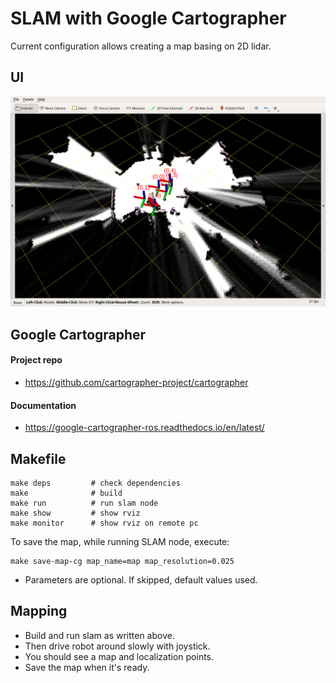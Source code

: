 # SLAM with Google Cartographer

Current configuration allows creating a map basing on 2D lidar.

## UI
![](docs/slam_cg.png)

## Google Cartographer
#### Project repo
* https://github.com/cartographer-project/cartographer

#### Documentation
* https://google-cartographer-ros.readthedocs.io/en/latest/

## Makefile
```
make deps         # check dependencies
make              # build
make run          # run slam node
make show         # show rviz
make monitor      # show rviz on remote pc
```

To save the map, while running SLAM node, execute:
```
make save-map-cg map_name=map map_resolution=0.025
```

* Parameters are optional. If skipped, default values used.

## Mapping
* Build and run slam as written above.
* Then drive robot around slowly with joystick.
* You should see a map and localization points.
* Save the map when it's ready.
